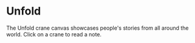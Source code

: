 # Unfold

The Unfold crane canvas showcases people's stories from all around the world. Click on a crane to read a note.
